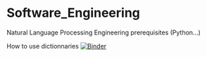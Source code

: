 # Software_Engineering
Natural Language Processing Engineering prerequisites (Python...)

How to use dictionnaries [![Binder](https://mybinder.org/badge_logo.svg)](https://mybinder.org/v2/gh/neohack22/Software_Engineering/apprenez-a-programmer-en-python/?filepath=utilisez_des_dictionnaires.ipynb)
